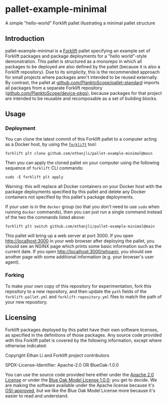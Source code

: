 # pallet-example-minimal
A simple "hello-world" Forklift pallet illustrating a minimal pallet structure

## Introduction

pallet-example-minimal is a [Forklift](https://github.com/PlanktoScope/forklift) pallet
specifying an example set of Forklift packages and package deployments for a "hello world"-style
demonstration. This pallet is structured as a monorepo in which all packages to be deployed are also
defined by the pallet (because it is also a Forklift repository). Due to its simplicity, this is the
recommended approach for small projects where packages aren't intended to be reused externally. By
contrast, the pallet at
[github.com/PlanktoScope/pallet-standard](https://github.com/PlanktoScope/pallet-standard)
imports all packages from a separate Forklift repository
([github.com/PlanktoScope/device-pkgs](https://github.com/PlanktoScope/device-pkgs)), because
packages for that project are intended to be reusable and recomposable as a set of building blocks.

## Usage

### Deployment

You can clone the latest commit of this Forklift pallet to a computer acting as a Docker host, by
using the [`forklift`](https://github.com/PlanktoScope/forklift) tool:
```
forklift plt clone github.com/ethanjli/pallet-example-minimal@main
```

Then you can apply the cloned pallet on your computer using the following sequence of `forklift`
CLI commands:
```
sudo -E forklift plt apply
```

Warning: this will replace all Docker containers on your Docker host with the package deployments
specified by this pallet and delete any Docker containers not specified by this pallet's package
deployments.

If your user is in the `docker` group (so that you don't need to use `sudo` when running `docker`
commands), then you can just run a single command instead of the two the commands listed above:

```
forklift plt switch github.com/ethanjli/pallet-example-minimal@main
```

This pallet will bring up a web server at port 3000. If you open <http://localhost:3000> in your web
browser after deploying the pallet, you should see an NGINX page which prints some basic information
such as the current date. If you open <http://localhost:3000/whoami>, you should see another page
with some additional information (e.g. your browser's user agent).

### Forking

To make your own copy of this repository for experimentation, fork this repository to a new
repository, and then update the `path` fields of the `forklift-pallet.yml` and
`forklift-repository.yml` files to match the path of your new repository.

## Licensing

Forklift packages deployed by this pallet have their own software licenses, as specified in the
definitions of those packages. Any source code provided with this Forklift pallet is covered by the
following information, except where otherwise indicated:

Copyright Ethan Li and Forklift project contributors

SPDX-License-Identifier: Apache-2.0 OR BlueOak-1.0.0

You can use the source code provided here either under the
[Apache 2.0 License](https://www.apache.org/licenses/LICENSE-2.0)
or under the [Blue Oak Model License 1.0.0](https://blueoakcouncil.org/license/1.0.0);
you get to decide. We are making the software available under the Apache license because it's
[OSI-approved](https://writing.kemitchell.com/2019/05/05/Rely-on-OSI.html),
but we like the Blue Oak Model License more because it's easier to read and understand.
